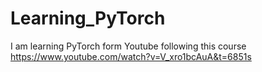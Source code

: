 # Learning_PyTorch
I am learning PyTorch form Youtube following this course https://www.youtube.com/watch?v=V_xro1bcAuA&t=6851s
